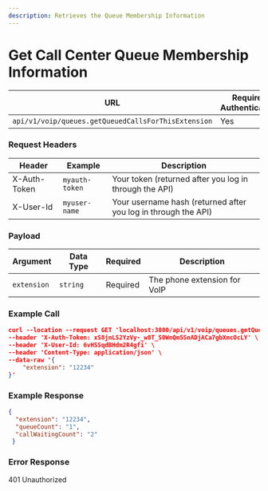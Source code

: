```yaml
---
description: Retrieves the Queue Membership Information
---
```


# Get Call Center Queue Membership Information

| **URL**                                             | **Requires Authentication** | **HTTP Method** |
| --------------------------------------------------- | --------------------------- | --------------- |
| `api/v1/voip/queues.getQueuedCallsForThisExtension` | Yes                         | GET             |

### Request Headers

| **Header**   | **Example**    | **Description**                                                |
| ------------ | -------------- | -------------------------------------------------------------- |
| X-Auth-Token | `myauth-token` | Your token (returned after you log in through the API)         |
| X-User-Id    | `myuser-name`  | Your username hash (returned after you log in through the API) |

### Payload

| **Argument** | **Data Type** | **Required** | **Description**               |
| ------------ | ------------- | ------------ | ----------------------------- |
| `extension`  | `string`      | Required     | The phone extension for VoIP  |

### Example Call <a href="#example-call" id="example-call"></a>

```json
curl --location --request GET 'localhost:3000/api/v1/voip/queues.getQueuedCallsForThisExtension' \
--header 'X-Auth-Token: xS8jnLS2YzVy-_w8T_S0WnQm5SnADjACa7gbXmcOcLY' \
--header 'X-User-Id: 6vHSSqdBHdm2R4gfi' \
--header 'Content-Type: application/json' \
--data-raw '{
    "extension": "12234"
}'
```

### Example Response <a href="#example-result" id="example-result"></a>

```json
{
  "extension": "12234",
  "queueCount": "1",
  "callWaitingCount": "2"
 }
```

### Error Response

401 Unauthorized

